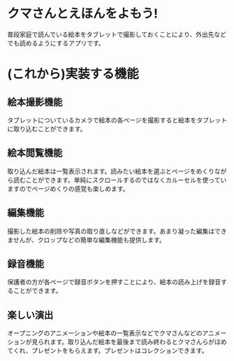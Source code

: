 # クマさんとえほんをよもう!

普段家庭で読んでいる絵本をタブレットで撮影しておくことにより、外出先などでも読めるようにするアプリです。

# (これから)実装する機能

## 絵本撮影機能

タブレットについているカメラで絵本の各ページを撮影すると絵本をタブレットに取り込むことができます。

## 絵本閲覧機能

取り込んだ絵本は一覧表示されます。読みたい絵本を選ぶとページをめくりながら読むことができます。単純にスクロールするのではなくカルーセルを使っていますのでページめくりの感覚も楽しめます。

## 編集機能

撮影した絵本の削除や写真の取り直しなどができます。あまり凝った編集はできませんが、クロップなどの簡単な編集機能も提供します。

## 録音機能

保護者の方が各ページで録音ボタンを押すことにより、絵本の読み上げを録音することができます。

## 楽しい演出

オープニングのアニメーションや絵本の一覧表示などでクマさんなどのアニメーションが見られます。取り込んだ絵本を最後まで読み終わるとクマさんらがほめてくれ、プレゼントをもらえます。プレゼントはコレクションできます。
